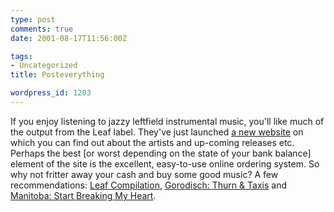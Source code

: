 ```yaml
---
type: post
comments: true
date: 2001-08-17T11:56:00Z

tags:
- Uncategorized
title: Posteverything

wordpress_id: 1203
---
```


If you enjoy listening to jazzy leftfield instrumental music, you'll like much of the output from the Leaf label. They've just launched [a new website](http://www.posteverything.com/leaf/) on which you can find out about the artists and up-coming releases etc. Perhaps the best [or worst depending on the state of your bank balance] element of the site is the excellent, easy-to-use online ordering system. So why not fritter away your cash and buy some good music? A few recommendations: [Leaf Compilation](http://www.posteverything.com/artists/release.php?id=182), [Gorodisch: Thurn & Taxis](http://www.posteverything.com/artists/release.php?id=1218) and [Manitoba: Start Breaking My Heart](http://www.posteverything.com/artists/release.php?id=134).

